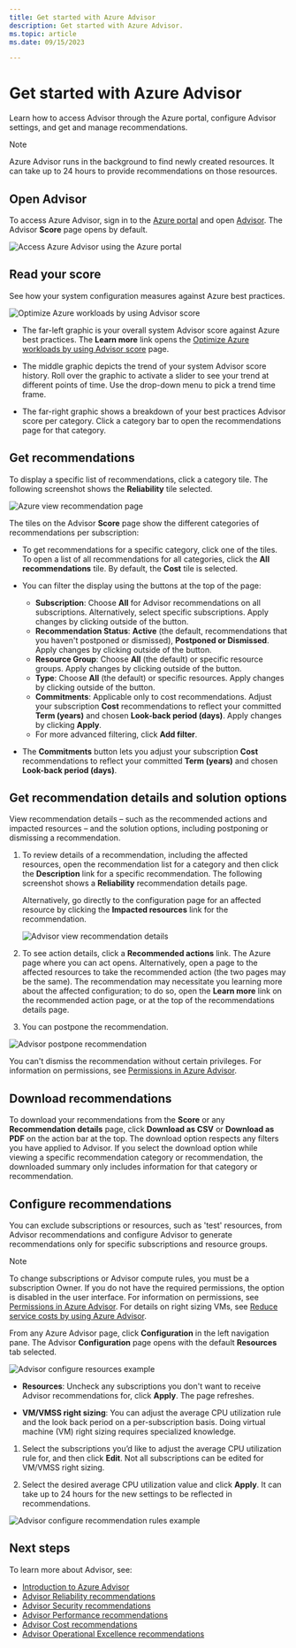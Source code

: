 ```yaml
---
title: Get started with Azure Advisor
description: Get started with Azure Advisor.
ms.topic: article
ms.date: 09/15/2023

---
```


# Get started with Azure Advisor

Learn how to access Advisor through the Azure portal, configure Advisor settings, and get and manage recommendations.

> [!NOTE]
> Azure Advisor runs in the background to find newly created resources. It can take up to 24 hours to provide recommendations on those resources.

## Open Advisor

To access Azure Advisor, sign in to the [Azure portal](https://portal.azure.com) and open [Advisor](https://aka.ms/azureadvisordashboard). The Advisor **Score** page opens by default. 

   ![Access Azure Advisor using the Azure portal](./media/advisor-get-started/advisor-score-page3.png) 

## Read your score
See how your system configuration measures against Azure best practices.

   ![Optimize Azure workloads by using Advisor score](./media/advisor-get-started/advisor-score-detail.png) 

* The far-left graphic is your overall system Advisor score against Azure best practices. The **Learn more** link opens the [Optimize Azure workloads by using Advisor score](azure-advisor-score.md) page. 

* The middle graphic depicts the trend of your system Advisor score history. Roll over the graphic to activate a slider to see your trend at different points of time. Use the drop-down menu to pick a trend time frame.

* The far-right graphic shows a breakdown of your best practices Advisor score per category. Click a category bar to open the recommendations page for that category.

## Get recommendations

To display a specific list of recommendations, click a category tile. The following screenshot shows the **Reliability** tile selected.

   ![Azure view recommendation page](./media/advisor-get-started/advisor-score-page3-detail.png) 

The tiles on the Advisor **Score** page show the different categories of recommendations per subscription:  

* To get recommendations for a specific category, click one of the tiles. To open a list of all recommendations for all categories, click the **All recommendations** tile. By default, the **Cost** tile is selected. 

* You can filter the display using the buttons at the top of the page:
   * **Subscription**: Choose **All** for Advisor recommendations on all subscriptions. Alternatively, select specific subscriptions. Apply changes by clicking outside of the button.
   * **Recommendation Status**: **Active** (the default, recommendations that you haven't postponed or dismissed), **Postponed or Dismissed**. Apply changes by clicking outside of the button.
   * **Resource Group**: Choose **All** (the default) or specific resource groups. Apply changes by clicking outside of the button.
   * **Type**: Choose **All** (the default) or specific resources. Apply changes by clicking outside of the button.
   * **Commitments**: Applicable only to cost recommendations. Adjust your subscription **Cost** recommendations to reflect your committed **Term (years)** and chosen **Look-back period (days)**. Apply changes by clicking **Apply**.
   * For more advanced filtering, click **Add filter**.

* The **Commitments** button lets you adjust your subscription **Cost** recommendations to reflect your committed **Term (years)** and chosen **Look-back period (days)**.

## Get recommendation details and solution options

View recommendation details – such as the recommended actions and impacted resources – and the solution options, including postponing or dismissing a recommendation.

1. To review details of a recommendation, including the affected resources, open the recommendation list for a category and then click the **Description** link for a specific recommendation. The following screenshot shows a **Reliability** recommendation details page.

   Alternatively, go directly to the configuration page for an affected resource by clicking the **Impacted resources** link for the recommendation.

   ![Advisor view recommendation details](./media/advisor-get-started/advisor-score-reliability-recommendation-page2.png)

1. To see action details, click a **Recommended actions** link. The Azure page where you can act opens. Alternatively, open a page to the affected resources to take the recommended action (the two pages may be the same). The recommendation may necessitate you learning more about the affected configuration; to do so, open the **Learn more** link on the recommended action page, or at the top of the recommendations details page.

1.   You can postpone the recommendation.

   ![Advisor postpone recommendation](./media/advisor-get-started/advisor-recommendation-postpone2.png)

   You can't dismiss the recommendation without certain privileges. For information on permissions, see [Permissions in Azure Advisor](permissions.md).

## Download recommendations

To download your recommendations from the **Score** or any **Recommendation details** page, click **Download as CSV** or **Download as PDF** on the action bar at the top. The download option respects any filters you have applied to Advisor.  If you select the download option while viewing a specific recommendation category or recommendation, the downloaded summary only includes information for that category or recommendation.

## Configure recommendations

You can exclude subscriptions or resources, such as 'test' resources, from Advisor recommendations and configure Advisor to generate recommendations only for specific subscriptions and resource groups.

> [!NOTE]
> To change subscriptions or Advisor compute rules, you must be a subscription Owner.  If you do not have the required permissions, the option is disabled in the user interface. For information on permissions, see [Permissions in Azure Advisor](permissions.md). For details on right sizing VMs, see [Reduce service costs by using Azure Advisor](advisor-cost-recommendations.md).

From any Azure Advisor page, click **Configuration** in the left navigation pane. The Advisor **Configuration** page opens with the default **Resources** tab selected. 

  ![Advisor configure resources example](./media/advisor-get-started/advisor-configure-resources-no-wsp.png)

* **Resources**: Uncheck any subscriptions you don't want to receive Advisor recommendations for, click **Apply**. The page refreshes.

* **VM/VMSS right sizing**: You can adjust the average CPU utilization rule and the look back period on a per-subscription basis. Doing virtual machine (VM) right sizing requires specialized knowledge. 

1. Select the subscriptions you’d like to adjust the average CPU utilization rule for, and then click **Edit**. Not all subscriptions can be edited for VM/VMSS right sizing.

1. Select the desired average CPU utilization value and click **Apply**. It can take up to 24 hours for the new settings to be reflected in recommendations.

  ![Advisor configure recommendation rules example](./media/advisor-get-started/advisor-configure-rules.png) 

## Next steps

To learn more about Advisor, see:

- [Introduction to Azure Advisor](advisor-overview.md)
- [Advisor Reliability recommendations](advisor-high-availability-recommendations.md)
- [Advisor Security recommendations](advisor-security-recommendations.md)
- [Advisor Performance recommendations](advisor-performance-recommendations.md)
- [Advisor Cost recommendations](advisor-cost-recommendations.md)
- [Advisor Operational Excellence recommendations](advisor-operational-excellence-recommendations.md)
